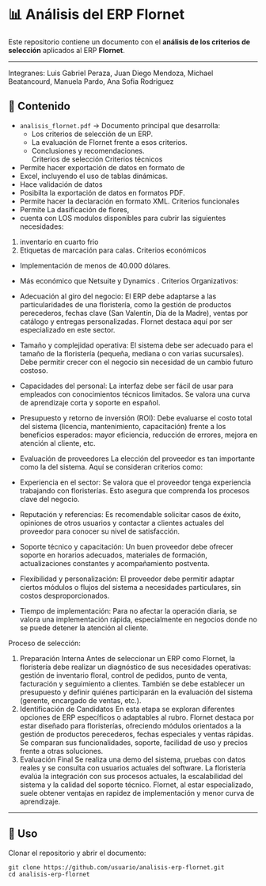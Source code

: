 # 📊 Análisis del ERP Flornet

Este repositorio contiene un documento con el **análisis de los criterios de selección** aplicados al ERP **Flornet**.  

---


Integranes: Luis Gabriel Peraza, Juan Diego Mendoza, Michael Beatancourd, Manuela Pardo, Ana Sofia Rodriguez
## 📌 Contenido
- `analisis_flornet.pdf` → Documento principal que desarrolla:
  - Los criterios de selección de un ERP.  
  - La evaluación de Flornet frente a esos criterios.  
  - Conclusiones y recomendaciones.  
Criterios de selección
Criterios técnicos
- Permite hacer exportación de datos en formato de
- Excel, incluyendo el uso de tablas dinámicas.
- Hace validación de datos
- Posibilta la exportación de datos en formatos PDF.
- Permite hacer la declaración en formato XML.
Criterios funcionales
- Permite La dasificación de flores,
- cuenta con LOS modulos disponibles para cubrir las siguientes necesidades:
1. inventario en cuarto frio
2. Etiquetas de marcación para calas.
Criterios económicos
- Implementación de menos de 40.000 dólares.
- Más económico que Netsuite y Dynamics .
Criterios Organizativos:
- Adecuación al giro del negocio:
El ERP debe adaptarse a las particularidades de una floristería, como la gestión de productos perecederos, fechas clave (San Valentín, Día de la Madre), ventas por catálogo y entregas personalizadas. Flornet destaca aquí por ser especializado en este sector.

- Tamaño y complejidad operativa:
El sistema debe ser adecuado para el tamaño de la floristería (pequeña, mediana o con varias sucursales). Debe permitir crecer con el negocio sin necesidad de un cambio futuro costoso.

- Capacidades del personal:
La interfaz debe ser fácil de usar para empleados con conocimientos técnicos limitados. Se valora una curva de aprendizaje corta y soporte en español.

- Presupuesto y retorno de inversión (ROI):
Debe evaluarse el costo total del sistema (licencia, mantenimiento, capacitación) frente a los beneficios esperados: mayor eficiencia, reducción de errores, mejora en atención al cliente, etc.

- Evaluación de proveedores
La elección del proveedor es tan importante como la del sistema. Aquí se consideran criterios como:

- Experiencia en el sector:
Se valora que el proveedor tenga experiencia trabajando con floristerías. Esto asegura que comprenda los procesos clave del negocio.

- Reputación y referencias:
Es recomendable solicitar casos de éxito, opiniones de otros usuarios y contactar a clientes actuales del proveedor para conocer su nivel de satisfacción.

- Soporte técnico y capacitación:
Un buen proveedor debe ofrecer soporte en horarios adecuados, materiales de formación, actualizaciones constantes y acompañamiento postventa.

- Flexibilidad y personalización:
El proveedor debe permitir adaptar ciertos módulos o flujos del sistema a necesidades particulares, sin costos desproporcionados.

- Tiempo de implementación:
Para no afectar la operación diaria, se valora una implementación rápida, especialmente en negocios donde no se puede detener la atención al cliente.


Proceso de selección:
1. Preparación Interna
 Antes de seleccionar un ERP como Flornet, la floristería debe realizar un diagnóstico de sus necesidades operativas: gestión de inventario floral, control de pedidos, punto de venta, facturación y seguimiento a clientes. También se debe establecer un presupuesto y definir quiénes participarán en la evaluación del sistema (gerente, encargado de ventas, etc.).
2. Identificación de Candidatos
 En esta etapa se exploran diferentes opciones de ERP específicos o adaptables al rubro. Flornet destaca por estar diseñado para floristerías, ofreciendo módulos orientados a la gestión de productos perecederos, fechas especiales y ventas rápidas. Se comparan sus funcionalidades, soporte, facilidad de uso y precios frente a otras soluciones.
3. Evaluación Final
 Se realiza una demo del sistema, pruebas con datos reales y se consulta con usuarios actuales del software. La floristería evalúa la integración con sus procesos actuales, la escalabilidad del sistema y la calidad del soporte técnico. Flornet, al estar especializado, suele obtener ventajas en rapidez de implementación y menor curva de aprendizaje.

---

## 🚀 Uso
Clonar el repositorio y abrir el documento:

```bash...
git clone https://github.com/usuario/analisis-erp-flornet.git
cd analisis-erp-flornet
